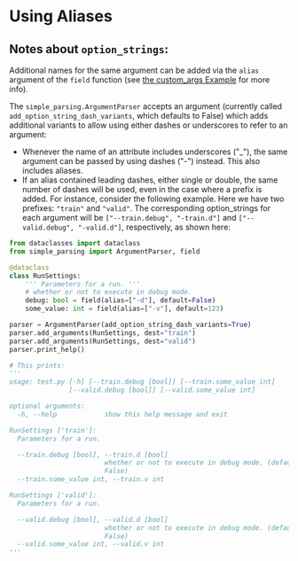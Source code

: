 # Using Aliases

## Notes about `option_strings`:

Additional names for the same argument can be added via the `alias` argument
of the `field` function (see [the custom_args Example](../custom_args/README.md) for more info).

The `simple_parsing.ArgumentParser` accepts an argument (currently called `add_option_string_dash_variants`, which defaults to False) which adds additional variants to allow using either dashes or underscores to refer to an argument:

- Whenever the name of an attribute includes underscores ("\_"), the same
  argument can be passed by using dashes ("-") instead. This also includes
  aliases.
- If an alias contained leading dashes, either single or double, the
  same number of dashes will be used, even in the case where a prefix is
  added.
  For instance, consider the following example.
  Here we have two prefixes: `"train"` and `"valid"`.
  The corresponding option_strings for each argument will be
  `["--train.debug", "-train.d"]` and `["--valid.debug", "-valid.d"]`,
  respectively, as shown here:

```python
from dataclasses import dataclass
from simple_parsing import ArgumentParser, field

@dataclass
class RunSettings:
    ''' Parameters for a run. '''
    # whether or not to execute in debug mode.
    debug: bool = field(alias=["-d"], default=False)
    some_value: int = field(alias=["-v"], default=123)

parser = ArgumentParser(add_option_string_dash_variants=True)
parser.add_arguments(RunSettings, dest="train")
parser.add_arguments(RunSettings, dest="valid")
parser.print_help()

# This prints:
'''
usage: test.py [-h] [--train.debug [bool]] [--train.some_value int]
               [--valid.debug [bool]] [--valid.some_value int]

optional arguments:
  -h, --help            show this help message and exit

RunSettings ['train']:
  Parameters for a run.

  --train.debug [bool], --train.d [bool]
                        whether or not to execute in debug mode. (default:
                        False)
  --train.some_value int, --train.v int

RunSettings ['valid']:
  Parameters for a run.

  --valid.debug [bool], --valid.d [bool]
                        whether or not to execute in debug mode. (default:
                        False)
  --valid.some_value int, --valid.v int
'''
```
